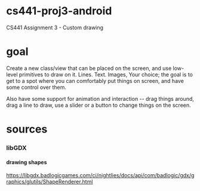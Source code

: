 # cs441-proj3-android
CS441 Assignment 3 - Custom drawing

# goal

Create a new class/view that can be placed on the screen, and use low-level primitives to draw on it.  Lines.  Text.  Images, Your choice; the goal is to get to a spot where you can comfortably put things on screen, and have some control over them.

Also have some support for animation and interaction -- drag things around, drag a line to draw, use a slider or a button to change things on the screen.

# sources

### libGDX
#### drawing shapes
https://libgdx.badlogicgames.com/ci/nightlies/docs/api/com/badlogic/gdx/graphics/glutils/ShapeRenderer.html
